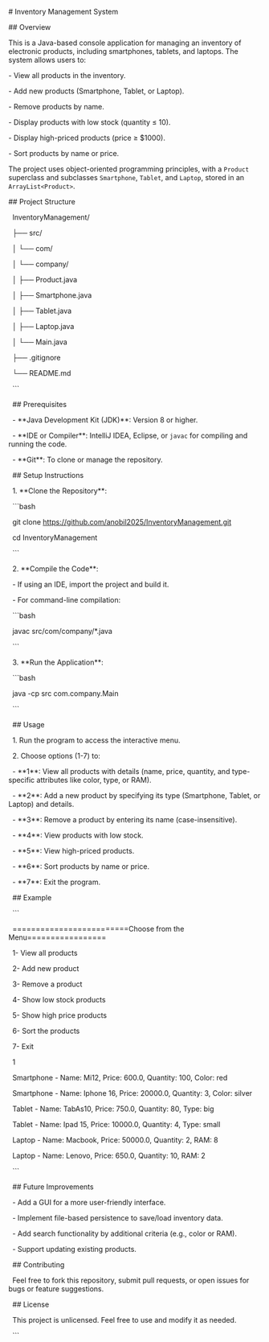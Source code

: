 \# Inventory Management System



\## Overview

This is a Java-based console application for managing an inventory of electronic products, including smartphones, tablets, and laptops. The system allows users to:

\- View all products in the inventory.

\- Add new products (Smartphone, Tablet, or Laptop).

\- Remove products by name.

\- Display products with low stock (quantity ≤ 10).

\- Display high-priced products (price ≥ $1000).

\- Sort products by name or price.



The project uses object-oriented programming principles, with a `Product` superclass and subclasses `Smartphone`, `Tablet`, and `Laptop`, stored in an `ArrayList<Product>`.



\## Project Structure

&nbsp;    InventoryManagement/

&nbsp;    ├── src/

&nbsp;    │   └── com/

&nbsp;    │       └── company/

&nbsp;    │           ├── Product.java

&nbsp;    │           ├── Smartphone.java

&nbsp;    │           ├── Tablet.java

&nbsp;    │           ├── Laptop.java

&nbsp;    │           └── Main.java

&nbsp;    ├── .gitignore

&nbsp;    └── README.md

&nbsp;    ```



&nbsp;    ## Prerequisites

&nbsp;    - \*\*Java Development Kit (JDK)\*\*: Version 8 or higher.

&nbsp;    - \*\*IDE or Compiler\*\*: IntelliJ IDEA, Eclipse, or `javac` for compiling and running the code.

&nbsp;    - \*\*Git\*\*: To clone or manage the repository.



&nbsp;    ## Setup Instructions

&nbsp;    1. \*\*Clone the Repository\*\*:

&nbsp;       ```bash

&nbsp;       git clone https://github.com/anobil2025/InventoryManagement.git

&nbsp;       cd InventoryManagement

&nbsp;       ```

&nbsp;    2. \*\*Compile the Code\*\*:

&nbsp;       - If using an IDE, import the project and build it.

&nbsp;       - For command-line compilation:

&nbsp;         ```bash

&nbsp;         javac src/com/company/\*.java

&nbsp;         ```

&nbsp;    3. \*\*Run the Application\*\*:

&nbsp;       ```bash

&nbsp;       java -cp src com.company.Main

&nbsp;       ```



&nbsp;    ## Usage

&nbsp;    1. Run the program to access the interactive menu.

&nbsp;    2. Choose options (1-7) to:

&nbsp;       - \*\*1\*\*: View all products with details (name, price, quantity, and type-specific attributes like color, type, or RAM).

&nbsp;       - \*\*2\*\*: Add a new product by specifying its type (Smartphone, Tablet, or Laptop) and details.

&nbsp;       - \*\*3\*\*: Remove a product by entering its name (case-insensitive).

&nbsp;       - \*\*4\*\*: View products with low stock.

&nbsp;       - \*\*5\*\*: View high-priced products.

&nbsp;       - \*\*6\*\*: Sort products by name or price.

&nbsp;       - \*\*7\*\*: Exit the program.



&nbsp;    ## Example

&nbsp;    ```

&nbsp;    =========================Choose from the Menu=================

&nbsp;    1- View all products

&nbsp;    2- Add new product

&nbsp;    3- Remove a product

&nbsp;    4- Show low stock products

&nbsp;    5- Show high price products

&nbsp;    6- Sort the products

&nbsp;    7- Exit

&nbsp;    1

&nbsp;    Smartphone - Name: Mi12, Price: 600.0, Quantity: 100, Color: red

&nbsp;    Smartphone - Name: Iphone 16, Price: 20000.0, Quantity: 3, Color: silver

&nbsp;    Tablet - Name: TabAs10, Price: 750.0, Quantity: 80, Type: big

&nbsp;    Tablet - Name: Ipad 15, Price: 10000.0, Quantity: 4, Type: small

&nbsp;    Laptop - Name: Macbook, Price: 50000.0, Quantity: 2, RAM: 8

&nbsp;    Laptop - Name: Lenovo, Price: 650.0, Quantity: 10, RAM: 2

&nbsp;    ```



&nbsp;    ## Future Improvements

&nbsp;    - Add a GUI for a more user-friendly interface.

&nbsp;    - Implement file-based persistence to save/load inventory data.

&nbsp;    - Add search functionality by additional criteria (e.g., color or RAM).

&nbsp;    - Support updating existing products.



&nbsp;    ## Contributing

&nbsp;    Feel free to fork this repository, submit pull requests, or open issues for bugs or feature suggestions.



&nbsp;    ## License

&nbsp;    This project is unlicensed. Feel free to use and modify it as needed.

&nbsp;    ```



